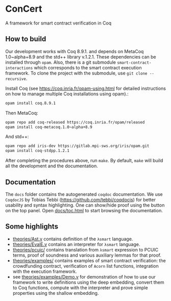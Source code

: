 # ConCert

A framework for smart contract verification in Coq

## How to build


Our development works with Coq 8.9.1. and depends on MetaCoq 1.0~alpha+8.9 and
the std++ library v.1.2.1. These dependencies can be installed through
`opam`. Also, there is a git submodule `smart-contract-interactions` which
corresponds to the smart contract execution framework.  To clone the project
with the submodule, use `git clone --recursive`.

Install Coq (see https://coq.inria.fr/opam-using.html for detailed instructions on how to manage
multiple Coq installations using opam).:

```bash
opam install coq.8.9.1
```

Then MetaCoq:

```bash
opam repo add coq-released https://coq.inria.fr/opam/released
opam install coq-metacoq.1.0~alpha+8.9
```
And std++:

```bash
opam repo add iris-dev https://gitlab.mpi-sws.org/iris/opam.git
opam install coq-stdpp.1.2.1
```

After completing the procedures above, run `make`. By default, `make`
will build all the development and the documentation.

## Documentation

The `docs` folder contains the autogenerated `coqdoc`
documentation. We use `CoqdocJS` by Tobias Tebbi
(https://github.com/tebbi/coqdocjs) for better usability and syntax
highlighting. One can show/hide proof using the button on the top
panel. Open [docs/toc.html](/docs/toc.html) to start browsing the documentation.

## Some highlights

* [theories/Ast.v](/theories/Ast.v) contains definition of the ``λsmart`` language.
* [theories/EvalE.v](/theories/EvalE.v) contains an interpreter for ``λsmart`` language.
* [theories/pcuic/](/theories/pcuic/) contains translation from ``λsmart`` expression to PCUIC terms, proof of soundness and various auxiliary lemmas for that proof.
* [theories/examples/](/theories/examples/) contains examples of smart contract verification: the crowdfunding contract, verification of ``Acorn`` list functions, integration with the execution framework.
* see [theories/examples/Demo.v](theories/examples/Demo.v) for demonstration of how to use our framework to write definitions using the deep embedding, convert them to Coq functions, compute with the interpreter and prove simple properties using the shallow embedding.

